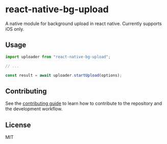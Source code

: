 # react-native-bg-upload

A native module for background upload in react native. Currently supports iOS only.

## Usage

```js
import uploader from "react-native-bg-upload";

// ...

const result = await uploader.startUpload(options);
```

## Contributing

See the [contributing guide](CONTRIBUTING.md) to learn how to contribute to the repository and the development workflow.

## License

MIT
